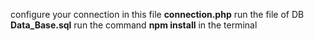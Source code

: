 configure your connection in this file **connection.php**
run the file of DB **Data_Base.sql**
run the command **npm install** in the terminal
 